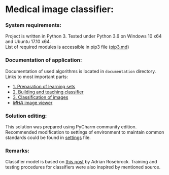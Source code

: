 # Medical image classifier:
### System requirements:
Project is written in Python 3. Tested under Python 3.6 on Windows 10 x64 and Ubuntu 17.10 x64.  
List of required modules is accessible in pip3 file ([pip3.md](pip3.md))
### Documentation of application:
Documentation of used algorithms is located in `documentation` directory.  
Links to most important parts:
* [1. Preparation of learning sets](documentation/PrepareData.md)
* [2. Building and teaching classifier](documentation/ClassifierLearning.md)
* [3. Classification of images](documentation/ImageClassification.md)
* [*MHA* image viewer](documentation/mhaImageView.md)
### Solution editing:
This solution was prepared using PyCharm community edition. Recommended modification to settings of
environment to maintain common standards could be found in [settings](Settings.md) file.
### Remarks:
Classifier model is based on 
[this post](https://www.pyimagesearch.com/2017/12/11/image-classification-with-keras-and-deep-learning/)
by Adrian Rosebrock. Training and testing procedures for classifiers were also inspired by mentioned source.
